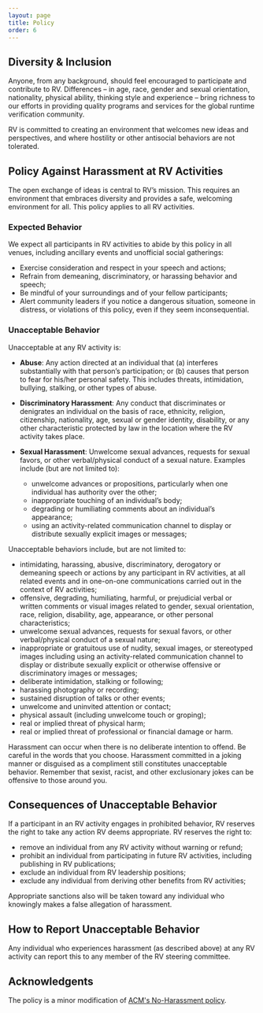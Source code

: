 ```yaml
---
layout: page
title: Policy 
order: 6
---
```


## Diversity & Inclusion

Anyone, from any background, should feel encouraged to participate and contribute to RV. Differences – in age, race, gender and sexual orientation, nationality, physical ability, thinking style and experience – bring richness to our efforts in providing quality programs and services for the global runtime verification community.

RV is committed to creating an environment that welcomes new ideas and perspectives, and where hostility or other antisocial behaviors are not tolerated.

## Policy Against Harassment at RV Activities

The open exchange of ideas is central to RV’s mission. This requires an environment that embraces diversity and provides a safe, welcoming environment for all. This policy applies to all RV activities.

### Expected Behavior

We expect all participants in RV activities to abide by this policy in all venues, including ancillary events and unofficial social gatherings:

* Exercise consideration and respect in your speech and actions;
* Refrain from demeaning, discriminatory, or harassing behavior and speech;
* Be mindful of your surroundings and of your fellow participants;
* Alert community leaders if you notice a dangerous situation, someone in distress, or violations of this policy, even if they seem inconsequential.

### Unacceptable Behavior

Unacceptable at any RV activity is:

* **Abuse**: Any action directed at an individual that (a) interferes substantially with that person’s participation; or (b) causes that person to fear for his/her personal safety. This includes threats, intimidation, bullying, stalking, or other types of abuse.
* **Discriminatory Harassment**: Any conduct that discriminates or denigrates an individual on the basis of race, ethnicity, religion, citizenship, nationality, age, sexual or gender identity, disability, or any other characteristic protected by law in the location where the RV activity takes place.
* **Sexual Harassment**: Unwelcome sexual advances, requests for sexual favors, or other verbal/physical conduct of a sexual nature. Examples include (but are not limited to):

  - unwelcome advances or propositions, particularly when one individual has authority over the other;
  - inappropriate touching of an individual’s body;
  - degrading or humiliating comments about an individual’s appearance;
  - using an activity-related communication channel to display or distribute sexually explicit images or messages;

Unacceptable behaviors include, but are not limited to:

* intimidating, harassing, abusive, discriminatory, derogatory or demeaning speech or actions by any participant in RV activities, at all related events and in one-on-one communications carried out in the context of RV activities;
* offensive, degrading, humiliating, harmful, or prejudicial verbal or written comments or visual images related to gender, sexual orientation, race, religion, disability, age, appearance, or other personal characteristics;
* unwelcome sexual advances, requests for sexual favors, or other verbal/physical conduct of a sexual nature;
* inappropriate or gratuitous use of nudity, sexual images, or stereotyped images including using an activity-related communication channel to display or distribute sexually explicit or otherwise offensive or discriminatory images or messages;
* deliberate intimidation, stalking or following;
* harassing photography or recording;
* sustained disruption of talks or other events;
* unwelcome and uninvited attention or contact;
* physical assault (including unwelcome touch or groping);
* real or implied threat of physical harm;
* real or implied threat of professional or financial damage or harm.

Harassment can occur when there is no deliberate intention to offend. Be careful in the words that you choose. Harassment committed in a joking manner or disguised as a compliment still constitutes unacceptable behavior. Remember that sexist, racist, and other exclusionary jokes can be offensive to those around you.

## Consequences of Unacceptable Behavior

If a participant in an RV activity engages in prohibited behavior, RV reserves the right to take any action RV deems appropriate. RV reserves the right to:

* remove an individual from any RV activity without warning or refund;
* prohibit an individual from participating in future RV activities, including publishing in RV publications;
* exclude an individual from RV leadership positions;
* exclude any individual from deriving other benefits from RV activities;

Appropriate sanctions also will be taken toward any individual who knowingly makes a false allegation of harassment.

## How to Report Unacceptable Behavior

Any individual who experiences harassment (as described above) at any RV activity can report this to any member of the RV steering committee.

## Acknowledgents

The policy is a minor modification of [ACM's No-Harassment policy](https://www.acm.org/diversity-inclusion/stop-harassment).